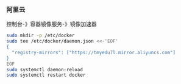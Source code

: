 
### 阿里云
控制台-》容器镜像服务-》镜像加速器
```sh
sudo mkdir -p /etc/docker
sudo tee /etc/docker/daemon.json <<-'EOF'
{
  "registry-mirrors": ["https://tmyedu7l.mirror.aliyuncs.com"]
}
EOF
sudo systemctl daemon-reload
sudo systemctl restart docker
```
